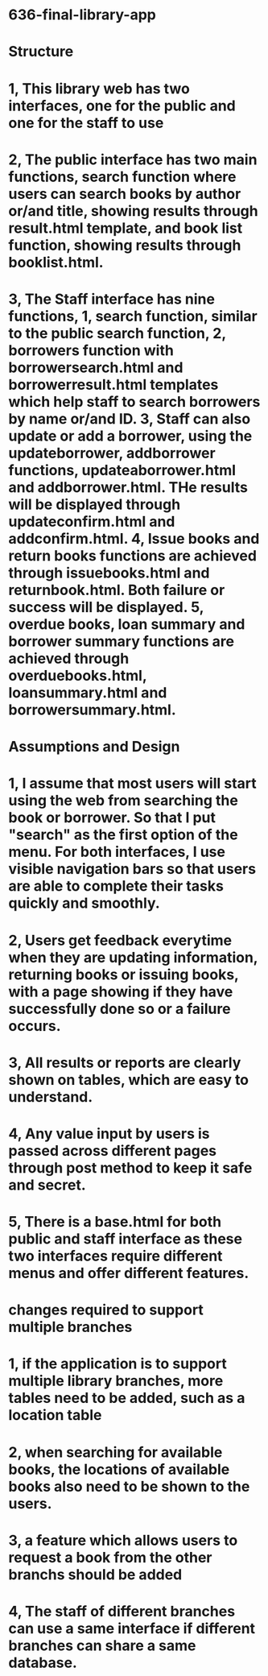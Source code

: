 # 636-final-library-app
# Structure 
# 1, This library web has two interfaces, one for the public and one for the staff to use

# 2, The public interface has two main functions, search function where users can search books by author or/and title, showing results through result.html template,  and book list function, showing results through booklist.html.

# 3, The Staff interface has nine functions, 1, search function, similar to the public search function, 2, borrowers function with borrowersearch.html and borrowerresult.html templates which help staff to search borrowers by name or/and ID. 3, Staff can also update or add a borrower, using the updateborrower, addborrower functions, updateaborrower.html and addborrower.html. THe results will be displayed through updateconfirm.html and addconfirm.html. 4, Issue books and return books functions are achieved through issuebooks.html and returnbook.html. Both failure or success will be displayed. 5, overdue books, loan summary and borrower summary functions are achieved through overduebooks.html, loansummary.html and borrowersummary.html.

# Assumptions and Design
# 1, I assume that most users will start using the web from searching the book or borrower. So that I put "search" as the first option of the menu. For both interfaces, I use visible navigation bars so that users are able to complete their tasks quickly and smoothly.

# 2, Users get feedback everytime when they are updating information, returning books or issuing books, with a page showing if they have successfully done so or a failure occurs.

# 3, All results or reports are clearly shown on tables, which are easy to understand. 

# 4, Any value input by users is passed across different pages through post method to keep it safe and secret. 

# 5, There is a base.html for both public and staff interface as these two interfaces require different menus and offer different features.

# changes required to support multiple branches
# 1, if the application is to support multiple library branches, more tables need to be added, such as a location table

# 2, when searching for available books, the locations of available books also need to be shown to the users. 

# 3, a feature which allows users to request a book from the other branchs should be added

# 4, The staff of different branches can use a same interface if different branches can share a same database.



